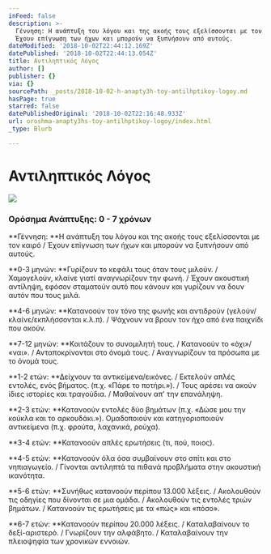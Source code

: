 ```yaml
---
inFeed: false
description: >-
  Γέννηση: Η ανάπτυξη του λόγου και της ακοής τους εξελίσσονται με τον καιρό /
  Έχουν επίγνωση των ήχων και μπορούν να ξυπνήσουν από αυτούς.
dateModified: '2018-10-02T22:44:12.169Z'
datePublished: '2018-10-02T22:44:13.054Z'
title: Αντιληπτικός Λόγος
author: []
publisher: {}
via: {}
sourcePath: _posts/2018-10-02-h-anapty3h-toy-antilhptikoy-logoy.md
hasPage: true
starred: false
datePublishedOriginal: '2018-10-02T22:16:48.933Z'
url: oroshma-anapty3hs-toy-antilhptikoy-logoy/index.html
_type: Blurb

---
```

# Αντιληπτικός Λόγος
![](https://imgflo.herokuapp.com/graph/2b2431f8e7ba7b0/adae7c95cbe8d2b2ba23d7c103c033c4/croprotate.jpg?cropheight=3627&cropwidth=7338&degrees=0&input=https%3A%2F%2Fthe-grid-user-content.s3-us-west-2.amazonaws.com%2Fbdd69f78-5641-4e0e-bf02-3670eba317f5.jpg&x=0&y=0)

### Ορόσημα Ανάπτυξης: 0 - 7 χρόνων

**Γέννηση: **Η ανάπτυξη του λόγου και της ακοής τους εξελίσσονται με τον καιρό / Έχουν επίγνωση των ήχων και μπορούν να ξυπνήσουν από αυτούς.

**0-3 μηνών: **Γυρίζουν το κεφάλι τους όταν τους μιλούν. / Χαμογελούν, κλαίνε γιατί αναγνωρίζουν την φωνή. / Έχουν ακουστική αντίληψη, εφόσον σταματούν αυτό που κάνουν και γυρίζουν να δουν αυτόν που τους μιλά.

**4-6 μηνών: **Κατανοούν τον τόνο της φωνής και αντιδρούν (γελούν/κλαίνε/εκπλήσσονται κ.λ.π). / Ψάχνουν να βρουν τον ήχο από ένα παιχνίδι που ακούν.

**7-12 μηνών: **Κοιτάζουν το συνομιλητή τους. / Κατανοούν το «όχι»/ «ναι». / Ανταποκρίνονται στο όνομά τους. / Αναγνωρίζουν τα πρόσωπα με το όνομά τους.

**1-2 ετών: **Δείχνουν τα αντικείμενα/εικόνες. / Εκτελούν απλές εντολές, ενός βήματος. (π.χ. «Πάρε το ποτήρι.»). / Τους αρέσει να ακούν ίδιες ιστορίες και τραγούδια. / Μαθαίνουν απ' την επανάληψη.

**2-3 ετών: **Κατανοούν εντολές δύο βημάτων (π.χ. «Δώσε μου την κούκλα και το αρκουδάκι.»). Ομαδοποιούν και κατηγοριοποιούν αντικείμενα (π.χ. φρούτα, λαχανικά, ρούχα).

**3-4 ετών: **Κατανοούν απλές ερωτήσεις (τι, πού, ποιος).

**4-5 ετών: **Κατανοούν όλα όσα συμβαίνουν στο σπίτι και στο νηπιαγωγείο. / Γίνονται αντιληπτά τα πιθανά προβλήματα στην ακουστική ικανότητα.

**5-6 ετών: **Συνήθως κατανοούν περίπου 13.000 λέξεις. / Ακολουθούν τις οδηγίες που δίνονται σε μια ομάδα. / Ακολουθούν τις εντολές τριών βημάτων. / Κατανοούν τις ερωτήσεις με τα «πώς» και «πόσο».

**6-7 ετών: **Κατανοούν περίπου 20.000 λέξεις. / Καταλαβαίνουν το δεξί-αριστερό. / Γνωρίζουν την αλφάβητο. / Καταλαβαίνουν την πλειοψηφία των χρονικών εννοιών.